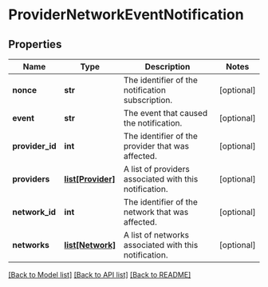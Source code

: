 # ProviderNetworkEventNotification

## Properties
Name | Type | Description | Notes
------------ | ------------- | ------------- | -------------
**nonce** | **str** | The identifier of the notification subscription. | [optional] 
**event** | **str** | The event that caused the notification. | [optional] 
**provider_id** | **int** | The identifier of the provider that was affected. | [optional] 
**providers** | [**list[Provider]**](Provider.md) | A list of providers associated with this notification. | [optional] 
**network_id** | **int** | The identifier of the network that was affected. | [optional] 
**networks** | [**list[Network]**](Network.md) | A list of networks associated with this notification. | [optional] 

[[Back to Model list]](../README.md#documentation-for-models) [[Back to API list]](../README.md#documentation-for-api-endpoints) [[Back to README]](../README.md)



